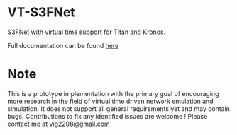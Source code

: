 # VT-S3FNet
S3FNet with virtual time support for Titan and Kronos.


Full documentation can be found [here](https://vt-s3fnet.readthedocs.io/en/latest/index.html)

Note
====

This is a prototype implementation with the primary goal of encouraging more research in the field of virtual time driven network emulation and simulation.
It does not support all general requirements yet and may contain bugs. Contributions to fix any identified issues are welcome ! Please contact me at vig2208@gmail.com



